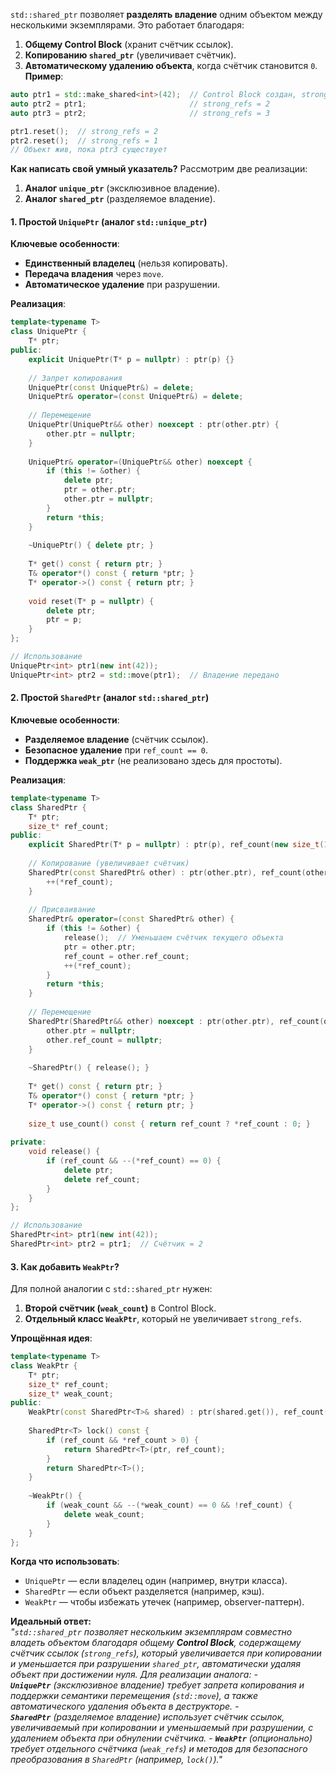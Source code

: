 `std::shared_ptr` позволяет **разделять владение** одним объектом между несколькими экземплярами. Это работает благодаря:  
1. **Общему Control Block** (хранит счётчик ссылок).  
2. **Копированию `shared_ptr`** (увеличивает счётчик).  
3. **Автоматическому удалению объекта**, когда счётчик становится `0`.  
**Пример**:  
```cpp
auto ptr1 = std::make_shared<int>(42);  // Control Block создан, strong_refs = 1  
auto ptr2 = ptr1;                       // strong_refs = 2  
auto ptr3 = ptr2;                       // strong_refs = 3  

ptr1.reset();  // strong_refs = 2  
ptr2.reset();  // strong_refs = 1  
// Объект жив, пока ptr3 существует  
```  

**Как написать свой умный указатель?**
Рассмотрим две реализации:  
1. **Аналог `unique_ptr`** (эксклюзивное владение).  
2. **Аналог `shared_ptr`** (разделяемое владение).  

#### **1. Простой `UniquePtr` (аналог `std::unique_ptr`)**  

**Ключевые особенности**:  
- **Единственный владелец** (нельзя копировать).  
- **Передача владения** через `move`.  
- **Автоматическое удаление** при разрушении.  

**Реализация**:  
```cpp
template<typename T>
class UniquePtr {
    T* ptr;
public:
    explicit UniquePtr(T* p = nullptr) : ptr(p) {}
    
    // Запрет копирования
    UniquePtr(const UniquePtr&) = delete;
    UniquePtr& operator=(const UniquePtr&) = delete;
    
    // Перемещение
    UniquePtr(UniquePtr&& other) noexcept : ptr(other.ptr) {
        other.ptr = nullptr;
    }
    
    UniquePtr& operator=(UniquePtr&& other) noexcept {
        if (this != &other) {
            delete ptr;
            ptr = other.ptr;
            other.ptr = nullptr;
        }
        return *this;
    }
    
    ~UniquePtr() { delete ptr; }
    
    T* get() const { return ptr; }
    T& operator*() const { return *ptr; }
    T* operator->() const { return ptr; }
    
    void reset(T* p = nullptr) {
        delete ptr;
        ptr = p;
    }
};

// Использование
UniquePtr<int> ptr1(new int(42));
UniquePtr<int> ptr2 = std::move(ptr1);  // Владение передано
```  

#### **2. Простой `SharedPtr` (аналог `std::shared_ptr`)**  

**Ключевые особенности**:  
- **Разделяемое владение** (счётчик ссылок).  
- **Безопасное удаление** при `ref_count == 0`.  
- **Поддержка `weak_ptr`** (не реализовано здесь для простоты).  

**Реализация**:  
```cpp
template<typename T>
class SharedPtr {
    T* ptr;
    size_t* ref_count;
public:
    explicit SharedPtr(T* p = nullptr) : ptr(p), ref_count(new size_t(1)) {}
    
    // Копирование (увеличивает счётчик)
    SharedPtr(const SharedPtr& other) : ptr(other.ptr), ref_count(other.ref_count) {
        ++(*ref_count);
    }
    
    // Присваивание
    SharedPtr& operator=(const SharedPtr& other) {
        if (this != &other) {
            release();  // Уменьшаем счётчик текущего объекта
            ptr = other.ptr;
            ref_count = other.ref_count;
            ++(*ref_count);
        }
        return *this;
    }
    
    // Перемещение
    SharedPtr(SharedPtr&& other) noexcept : ptr(other.ptr), ref_count(other.ref_count) {
        other.ptr = nullptr;
        other.ref_count = nullptr;
    }
    
    ~SharedPtr() { release(); }
    
    T* get() const { return ptr; }
    T& operator*() const { return *ptr; }
    T* operator->() const { return ptr; }
    
    size_t use_count() const { return ref_count ? *ref_count : 0; }
    
private:
    void release() {
        if (ref_count && --(*ref_count) == 0) {
            delete ptr;
            delete ref_count;
        }
    }
};

// Использование
SharedPtr<int> ptr1(new int(42));
SharedPtr<int> ptr2 = ptr1;  // Счётчик = 2  
```  

#### **3. Как добавить `WeakPtr`?**  
Для полной аналогии с `std::shared_ptr` нужен:  
1. **Второй счётчик (`weak_count`)** в Control Block.  
2. **Отдельный класс `WeakPtr`**, который не увеличивает `strong_refs`.  

**Упрощённая идея**:  
```cpp
template<typename T>
class WeakPtr {
    T* ptr;
    size_t* ref_count;
    size_t* weak_count;
public:
    WeakPtr(const SharedPtr<T>& shared) : ptr(shared.get()), ref_count(shared.ref_count), weak_count(new size_t(1)) {}
    
    SharedPtr<T> lock() const {
        if (ref_count && *ref_count > 0) {
            return SharedPtr<T>(ptr, ref_count);
        }
        return SharedPtr<T>();
    }
    
    ~WeakPtr() {
        if (weak_count && --(*weak_count) == 0 && !ref_count) {
            delete weak_count;
        }
    }
};
```  

**Когда что использовать**:  
- `UniquePtr` — если владелец один (например, внутри класса).  
- `SharedPtr` — если объект разделяется (например, кэш).  
- `WeakPtr` — чтобы избежать утечек (например, observer-паттерн).

**Идеальный ответ:**  
*"`std::shared_ptr` позволяет нескольким экземплярам совместно владеть объектом благодаря общему **Control Block**, содержащему счётчик ссылок (`strong_refs`), который увеличивается при копировании и уменьшается при разрушении `shared_ptr`, автоматически удаляя объект при достижении нуля. Для реализации аналога:*
*- **`UniquePtr`** (эксклюзивное владение) требует запрета копирования и поддержки семантики перемещения (`std::move`), а также автоматического удаления объекта в деструкторе.*
*- **`SharedPtr`** (разделяемое владение) использует счётчик ссылок, увеличиваемый при копировании и уменьшаемый при разрушении, с удалением объекта при обнулении счётчика.*
*- **`WeakPtr`** (опционально) требует отдельного счётчика (`weak_refs`) и методов для безопасного преобразования в `SharedPtr` (например, `lock()`)."*